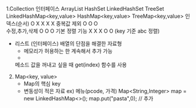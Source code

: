 1.Collection 인터페이스
                    ArrayList    HashSet    LinkedHashSet   TreeSet     LinkedHashMap<key,value>    HashMap<key,value>  TreeMap<key,value>
인덱스(순서)         O              X            X              X        X
중복값 제외                         O            O              O       
수정,추가,삭제                                                           O                             O                    O
기본 정렬 기능       X              X            X              O        O (key 기준 abc 정렬)

- 리스트 (인터페이스)
    배열의 단점을 해결한 자료형
    - 메모리가 허용하는 한 계속해서 추가 가능
    - 
    메소드
    값을 꺼내고 싶을 때 get(index) 함수를 사용


2. Map<key, value>
    - Map의 핵심 key
    - 변동성이 적은 자료 ex) 메뉴(pcode, 가격)
    Map<String,Integer> map = new LinkedHashMap<>();
    map.put("pasta",0);   //   추가 

